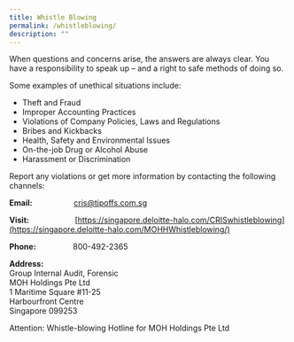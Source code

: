 ```yaml
---
title: Whistle Blowing
permalink: /whistleblowing/
description: ""
---
```


When questions and concerns arise, the answers are always clear. You have a responsibility to speak up – and a right to safe methods of doing so. 

Some examples of unethical situations include:

*   Theft and Fraud
*   Improper Accounting Practices
*   Violations of Company Policies, Laws and Regulations
*   Bribes and Kickbacks
*   Health, Safety and Environmental Issues
*   On-the-job Drug or Alcohol Abuse
*   Harassment or Discrimination

  
  
Report any violations or get more information by contacting the following channels:

**Email:**                   cris@tipoffs.com.sg

**Visit:**                     [https://singapore.deloitte-halo.com/CRISwhistleblowing](https://singapore.deloitte-halo.com/MOHHWhistleblowing/)

**Phone:**                 800-492-2365

**Address:**              
<br>Group Internal Audit, Forensic
<br>MOH Holdings Pte Ltd  
1 Maritime Square #11-25  
Harbourfront Centre  
Singapore 099253

Attention: Whistle-blowing Hotline for MOH Holdings Pte Ltd